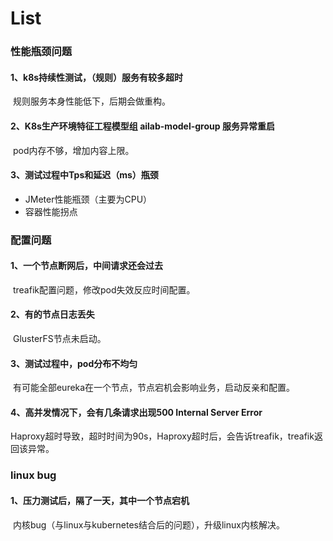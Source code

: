 # List

### 性能瓶颈问题

#### 1、k8s持续性测试，（规则）服务有较多超时

​	规则服务本身性能低下，后期会做重构。

#### 2、K8s生产环境特征工程模型组 ailab-model-group 服务异常重启

​	pod内存不够，增加内容上限。

#### 3、测试过程中Tps和延迟（ms）瓶颈

- JMeter性能瓶颈（主要为CPU）
- 容器性能拐点

### 配置问题

#### 1、一个节点断网后，中间请求还会过去

​	treafik配置问题，修改pod失效反应时间配置。

#### 2、有的节点日志丢失

​	GlusterFS节点未启动。

#### 3、测试过程中，pod分布不均匀

​        有可能全部eureka在一个节点，节点宕机会影响业务，启动反亲和配置。

#### 4、高并发情况下，会有几条请求出现500 Internal Server Error

​	Haproxy超时导致，超时时间为90s，Haproxy超时后，会告诉treafik，treafik返回该异常。

### linux bug

#### 1、压力测试后，隔了一天，其中一个节点宕机

​	内核bug（与linux与kubernetes结合后的问题），升级linux内核解决。
